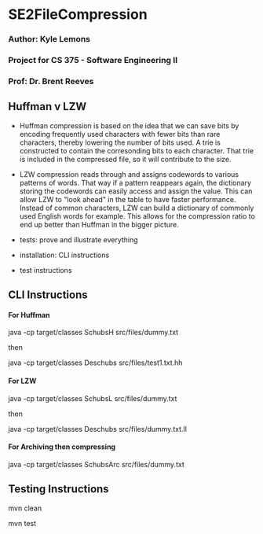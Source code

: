 # SE2FileCompression
### Author: Kyle Lemons
### Project for CS 375 - Software Engineering II
### Prof: Dr. Brent Reeves



## Huffman v LZW
- Huffman compression is based on the idea that we can save bits by encoding frequently used characters with fewer bits than rare characters, thereby lowering the number of bits used. A trie is constructed to contain the corresonding bits to each character. That trie is included in the compressed file, so it will contribute to the size.
- LZW compression reads through and assigns codewords to various patterns of words. That way if a pattern reappears again, the dictionary storing the codewords can easily access and assign the value. This can allow LZW to "look ahead" in the table to have faster performance. Instead of common characters, LZW can build a dictionary of commonly used English words for example. This allows for the compression ratio to end up better than Huffman in the bigger picture.

- tests: prove and illustrate everything
- installation: CLI instructions
- test instructions


## CLI Instructions

#### For Huffman
java -cp target/classes SchubsH src/files/dummy.txt

then

java -cp target/classes Deschubs src/files/test1.txt.hh

#### For LZW
java -cp target/classes SchubsL src/files/dummy.txt

then

java -cp target/classes Deschubs src/files/dummy.txt.ll

#### For Archiving then compressing
java -cp target/classes SchubsArc src/files/dummy.txt

## Testing Instructions

mvn clean

mvn test
